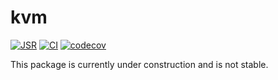 # kvm

[![JSR](https://jsr.io/badges/@laclemen92/kvm)](https://jsr.io/@laclemen92/kvm)
[![CI](https://github.com/laclemen92/kvm/actions/workflows/ci.yml/badge.svg)](https://github.com/laclemen92/kvm/actions/workflows/ci.yml)
[![codecov](https://codecov.io/gh/laclemen92/kvm/branch/main/graph/badge.svg?token=UZ570U128Z)](https://codecov.io/gh/laclemen92/kvm)

This package is currently under construction and is not stable.